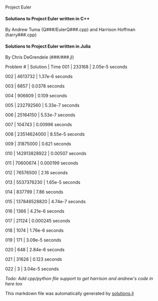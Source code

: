 Project Euler
#### Solutions to Project Euler written in C++ 
 
 By Andrew Tuma (Q###/EulerQ###.cpp) and Harrison Hoffman (harry###.cpp)
                
#### Solutions to Project Euler written in Julia 
 
 By Chris DeGrendele (###/###.jl)
                
Problem #  |     Solution  |  Time
001        |       233168  |   2.05e-5 seconds

002        |      4613732  |   1.37e-6 seconds

003        |         6857  |    0.0378 seconds

004        |       906609  |     0.109 seconds

005        |    232792560  |   5.33e-7 seconds

006        |     25164150  |   5.53e-7 seconds

007        |       104743  |   0.00996 seconds

008        |  23514624000  |   8.55e-5 seconds

009        |     31875000  |     0.621 seconds

010        | 142913828922  |   0.00507 seconds

011        |     70600674  |  0.000199 seconds

012        |     76576500  |      2.16 seconds

013        |   5537376230  |   1.65e-5 seconds

014        |       837799  |      7.86 seconds

015        | 137846528820  |   4.74e-7 seconds

016        |         1366  |   4.21e-6 seconds

017        |        21124  |  0.000245 seconds

018        |         1074  |   1.76e-6 seconds

019        |          171  |   3.09e-5 seconds

020        |          648  |   2.84e-6 seconds

021        |        31626  |     0.123 seconds

022        |            3  |   3.04e-5 seconds


 
 
 *Todo: Add cpp/python file support to get harrison and andrew's code in here too*
                
 This markdown file was automatically generated by [solutions.jl](https://github.com/Andrew-Harrison-Chris/ProjectEuler/blob/master/solutions.jl)
